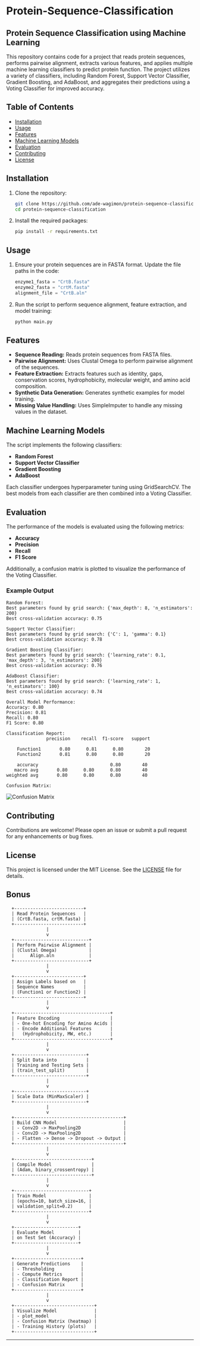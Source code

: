 # Protein-Sequence-Classification

## Protein Sequence Classification using Machine Learning

This repository contains code for a project that reads protein sequences, performs pairwise alignment, extracts various features, and applies multiple machine learning classifiers to predict protein function. The project utilizes a variety of classifiers, including Random Forest, Support Vector Classifier, Gradient Boosting, and AdaBoost, and aggregates their predictions using a Voting Classifier for improved accuracy.

## Table of Contents
- [Installation](#installation)
- [Usage](#usage)
- [Features](#features)
- [Machine Learning Models](#machine-learning-models)
- [Evaluation](#evaluation)
- [Contributing](#contributing)
- [License](#license)

## Installation

1. Clone the repository:
    ```bash
    git clone https://github.com/ade-wagimon/protein-sequence-classification.git
    cd protein-sequence-classification
    ```

2. Install the required packages:
    ```bash
    pip install -r requirements.txt
    ```

## Usage

1. Ensure your protein sequences are in FASTA format. Update the file paths in the code:
    ```python
    enzyme1_fasta = "CrtB.fasta"
    enzyme2_fasta = "crtM.fasta"
    alignment_file = "CrtB.aln"
    ```

2. Run the script to perform sequence alignment, feature extraction, and model training:
    ```bash
    python main.py
    ```

## Features

- **Sequence Reading:** Reads protein sequences from FASTA files.
- **Pairwise Alignment:** Uses Clustal Omega to perform pairwise alignment of the sequences.
- **Feature Extraction:** Extracts features such as identity, gaps, conservation scores, hydrophobicity, molecular weight, and amino acid composition.
- **Synthetic Data Generation:** Generates synthetic examples for model training.
- **Missing Value Handling:** Uses SimpleImputer to handle any missing values in the dataset.

## Machine Learning Models

The script implements the following classifiers:
- **Random Forest**
- **Support Vector Classifier**
- **Gradient Boosting**
- **AdaBoost**

Each classifier undergoes hyperparameter tuning using GridSearchCV. The best models from each classifier are then combined into a Voting Classifier.

## Evaluation

The performance of the models is evaluated using the following metrics:
- **Accuracy**
- **Precision**
- **Recall**
- **F1 Score**

Additionally, a confusion matrix is plotted to visualize the performance of the Voting Classifier.

### Example Output

```
Random Forest:
Best parameters found by grid search: {'max_depth': 8, 'n_estimators': 200}
Best cross-validation accuracy: 0.75

Support Vector Classifier:
Best parameters found by grid search: {'C': 1, 'gamma': 0.1}
Best cross-validation accuracy: 0.78

Gradient Boosting Classifier:
Best parameters found by grid search: {'learning_rate': 0.1, 'max_depth': 3, 'n_estimators': 200}
Best cross-validation accuracy: 0.76

AdaBoost Classifier:
Best parameters found by grid search: {'learning_rate': 1, 'n_estimators': 100}
Best cross-validation accuracy: 0.74

Overall Model Performance:
Accuracy: 0.80
Precision: 0.81
Recall: 0.80
F1 Score: 0.80

Classification Report:
               precision    recall  f1-score   support

    Function1       0.80      0.81      0.80        20
    Function2       0.81      0.80      0.80        20

    accuracy                           0.80        40
   macro avg       0.80      0.80      0.80        40
weighted avg       0.80      0.80      0.80        40

Confusion Matrix:
```
![Confusion Matrix](confusion_matrix.png)

## Contributing

Contributions are welcome! Please open an issue or submit a pull request for any enhancements or bug fixes.

## License

This project is licensed under the MIT License. See the [LICENSE](LICENSE) file for details.


## Bonus
```
  +--------------------------+
  | Read Protein Sequences   |
  | (CrtB.fasta, crtM.fasta) |
  +--------------------------+
               |
               v
  +----------------------------+
  | Perform Pairwise Alignment |
  | (Clustal Omega)            |
  |      Align.aln             |
  +----------------------------+
               |
               v
  +--------------------------+
  | Assign Labels based on   |
  | Sequence Names           |
  | (Function1 or Function2) |
  +--------------------------+
               |
               v
  +------------------------------------+
  | Feature Encoding                   |
  | - One-hot Encoding for Amino Acids |
  | - Encode Additional Features       |
  |   (Hydrophobicity, MW, etc.)       |
  +------------------------------------+
               |
               v
  +---------------------------+
  | Split Data into           |
  | Training and Testing Sets |
  | (train_test_split)        |
  +---------------------------+
               |
               v
  +---------------------------+
  | Scale Data (MinMaxScaler) |
  +---------------------------+
               |
               v
  +-----------------------------------------+
  | Build CNN Model                         |
  | - Conv2D -> MaxPooling2D                |
  | - Conv2D -> MaxPooling2D                |
  | - Flatten -> Dense -> Dropout -> Output |
  +-----------------------------------------+
               |
               v
  +-----------------------------+
  | Compile Model               |
  | (Adam, binary_crossentropy) |
  +-----------------------------+
               |
               v
  +----------------------------+
  | Train Model                |
  | (epochs=10, batch_size=16, |
  | validation_split=0.2)      |
  +----------------------------+
               |
               v
  +------------------------+
  | Evaluate Model         |
  | on Test Set (Accuracy) |
  +------------------------+
               |
               v
  +-------------------------+
  | Generate Predictions    |
  | - Thresholding          |
  | - Compute Metrics       |
  | - Classification Report |
  | - Confusion Matrix      |
  +-------------------------+
               |
               v
  +------------------------------+
  | Visualize Model              |
  | - plot_model                 |
  | - Confusion Matrix (heatmap) |
  | - Training History (plots)   |
  +------------------------------+
```

---
